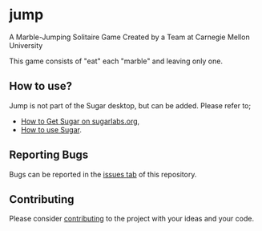 jump
====

A Marble-Jumping Solitaire Game
Created by a Team at Carnegie Mellon University

This game consists of "eat" each "marble" and leaving only one.

How to use?
-----------

Jump is not part of the Sugar desktop, but can be added. Please refer to;

* [How to Get Sugar on sugarlabs.org](https://sugarlabs.org/),
* [How to use Sugar](https://help.sugarlabs.org/).

Reporting Bugs
--------------

Bugs can be reported in the
[issues tab](https://github.com/sugarlabs/jump/issues)
of this repository.

Contributing
------------

Please consider [contributing](https://github.com/sugarlabs/sugar-docs/blob/master/src/contributing.md) to the project with your ideas and your code.
